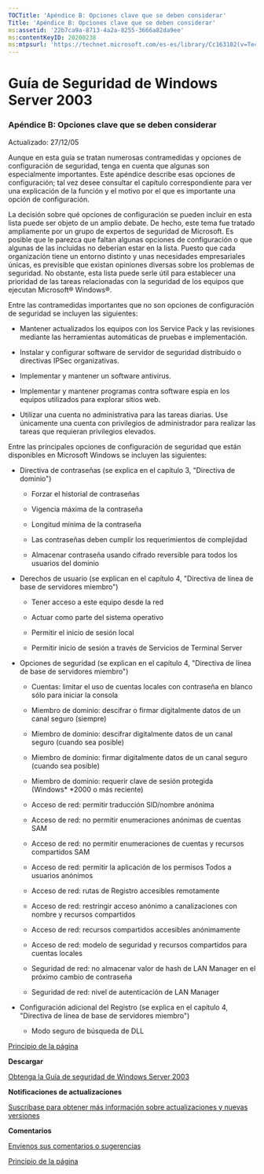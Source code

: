 ```yaml
---
TOCTitle: 'Apéndice B: Opciones clave que se deben considerar'
Title: 'Apéndice B: Opciones clave que se deben considerar'
ms:assetid: '22b7ca9a-8713-4a2a-8255-3666a82da9ee'
ms:contentKeyID: 20200238
ms:mtpsurl: 'https://technet.microsoft.com/es-es/library/Cc163102(v=TechNet.10)'
---
```


Guía de Seguridad de Windows Server 2003
========================================

### Apéndice B: Opciones clave que se deben considerar

Actualizado: 27/12/05

Aunque en esta guía se tratan numerosas contramedidas y opciones de configuración de seguridad, tenga en cuenta que algunas son especialmente importantes. Este apéndice describe esas opciones de configuración; tal vez desee consultar el capítulo correspondiente para ver una explicación de la función y el motivo por el que es importante una opción de configuración.

La decisión sobre qué opciones de configuración se pueden incluir en esta lista puede ser objeto de un amplio debate. De hecho, este tema fue tratado ampliamente por un grupo de expertos de seguridad de Microsoft. Es posible que le parezca que faltan algunas opciones de configuración o que algunas de las incluidas no deberían estar en la lista. Puesto que cada organización tiene un entorno distinto y unas necesidades empresariales únicas, es previsible que existan opiniones diversas sobre los problemas de seguridad. No obstante, esta lista puede serle útil para establecer una prioridad de las tareas relacionadas con la seguridad de los equipos que ejecutan Microsoft® Windows®.

Entre las contramedidas importantes que no son opciones de configuración de seguridad se incluyen las siguientes:

-   Mantener actualizados los equipos con los Service Pack y las revisiones mediante las herramientas automáticas de pruebas e implementación.

-   Instalar y configurar software de servidor de seguridad distribuido o directivas IPSec organizativas.

-   Implementar y mantener un software antivirus.

-   Implementar y mantener programas contra software espía en los equipos utilizados para explorar sitios web.

-   Utilizar una cuenta no administrativa para las tareas diarias. Use únicamente una cuenta con privilegios de administrador para realizar las tareas que requieran privilegios elevados.

Entre las principales opciones de configuración de seguridad que están disponibles en Microsoft Windows se incluyen las siguientes:

-   Directiva de contraseñas (se explica en el capítulo 3, "Directiva de dominio")

    -   Forzar el historial de contraseñas

    -   Vigencia máxima de la contraseña

    -   Longitud mínima de la contraseña

    -   Las contraseñas deben cumplir los requerimientos de complejidad

    -   Almacenar contraseña usando cifrado reversible para todos los usuarios del dominio

-   Derechos de usuario (se explican en el capítulo 4, "Directiva de línea de base de servidores miembro")

    -   Tener acceso a este equipo desde la red

    -   Actuar como parte del sistema operativo

    -   Permitir el inicio de sesión local

    -   Permitir inicio de sesión a través de Servicios de Terminal Server

-   Opciones de seguridad (se explican en el capítulo 4, "Directiva de línea de base de servidores miembro")

    -   Cuentas: limitar el uso de cuentas locales con contraseña en blanco sólo para iniciar la consola

    -   Miembro de dominio: descifrar o firmar digitalmente datos de un canal seguro (siempre)

    -   Miembro de dominio: descifrar digitalmente datos de un canal seguro (cuando sea posible)

    -   Miembro de dominio: firmar digitalmente datos de un canal seguro (cuando sea posible)

    -   Miembro de dominio: requerir clave de sesión protegida (Windows* *2000 o más reciente)

    -   Acceso de red: permitir traducción SID/nombre anónima

    -   Acceso de red: no permitir enumeraciones anónimas de cuentas SAM

    -   Acceso de red: no permitir enumeraciones de cuentas y recursos compartidos SAM

    -   Acceso de red: permitir la aplicación de los permisos Todos a usuarios anónimos

    -   Acceso de red: rutas de Registro accesibles remotamente

    -   Acceso de red: restringir acceso anónimo a canalizaciones con nombre y recursos compartidos

    -   Acceso de red: recursos compartidos accesibles anónimamente

    -   Acceso de red: modelo de seguridad y recursos compartidos para cuentas locales

    -   Seguridad de red: no almacenar valor de hash de LAN Manager en el próximo cambio de contraseña

    -   Seguridad de red: nivel de autenticación de LAN Manager

-   Configuración adicional del Registro (se explica en el capítulo 4, "Directiva de línea de base de servidores miembro")

    -   Modo seguro de búsqueda de DLL

[](#mainsection)[Principio de la página](#mainsection)

**Descargar**

[Obtenga la Guía de seguridad de Windows Server 2003](http://go.microsoft.com/fwlink/?linkid=14846)

**Notificaciones de actualizaciones**

[Suscríbase para obtener más información sobre actualizaciones y nuevas versiones](http://go.microsoft.com/fwlink/?linkid=54982)

**Comentarios**

[Envíenos sus comentarios o sugerencias](mailto:secwish@microsoft.com?asunto=guía%20de%20seguridad%20de%20windows%20server%202003)

[](#mainsection)[Principio de la página](#mainsection)
